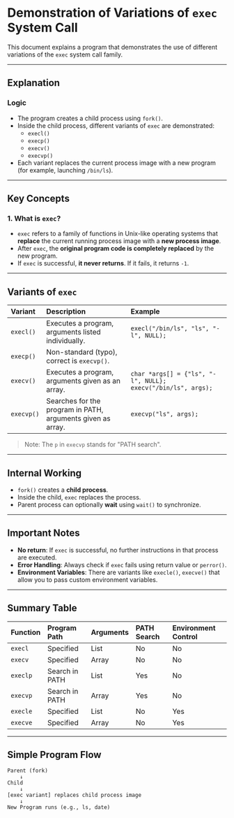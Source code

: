 # Demonstration of Variations of `exec` System Call

This document explains a program that demonstrates the use of different variations of the `exec` system call family.

---

## Explanation

### Logic

- The program creates a child process using `fork()`.
- Inside the child process, different variants of `exec` are demonstrated:
  - `execl()`
  - `execp()`
  - `execv()`
  - `execvp()`
- Each variant replaces the current process image with a new program (for example, launching `/bin/ls`).

---

## Key Concepts

### 1. What is `exec`?

- `exec` refers to a family of functions in Unix-like operating systems that **replace** the current running process image with a **new process image**.
- After `exec`, the **original program code is completely replaced** by the new program.
- If `exec` is successful, **it never returns**. If it fails, it returns `-1`.

---

## Variants of `exec`

| Variant | Description | Example |
|:--------|:------------|:--------|
| `execl()` | Executes a program, arguments listed individually. | `execl("/bin/ls", "ls", "-l", NULL);` |
| `execp()` | Non-standard (typo), correct is `execvp()`. |
| `execv()` | Executes a program, arguments given as an array. | `char *args[] = {"ls", "-l", NULL}; execv("/bin/ls", args);` |
| `execvp()` | Searches for the program in PATH, arguments given as array. | `execvp("ls", args);` |

> Note: The `p` in `execvp` stands for "PATH search".

---

## Internal Working

- `fork()` creates a **child process**.
- Inside the child, `exec` replaces the process.
- Parent process can optionally **wait** using `wait()` to synchronize.

---

## Important Notes

- **No return**: If `exec` is successful, no further instructions in that process are executed.
- **Error Handling**: Always check if `exec` fails using return value or `perror()`.
- **Environment Variables**: There are variants like `execle()`, `execve()` that allow you to pass custom environment variables.

---

## Summary Table

| Function | Program Path | Arguments | PATH Search | Environment Control |
|:---------|:--------------|:----------|:------------|:---------------------|
| `execl`  | Specified      | List       | No         | No                  |
| `execv`  | Specified      | Array      | No         | No                  |
| `execlp` | Search in PATH | List       | Yes        | No                  |
| `execvp` | Search in PATH | Array      | Yes        | No                  |
| `execle` | Specified      | List       | No         | Yes                 |
| `execve` | Specified      | Array      | No         | Yes                 |

---

## Simple Program Flow

```plaintext
Parent (fork)
    ↓
Child
    ↓
[exec variant] replaces child process image
    ↓
New Program runs (e.g., ls, date)
